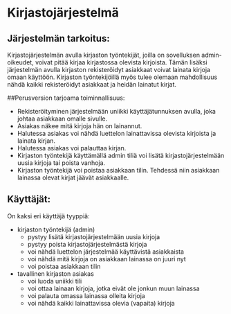 # Kirjastojärjestelmä

## Järjestelmän tarkoitus:

Kirjastojärjestelmän avulla kirjaston työntekijät, joilla on sovelluksen admin-oikeudet, voivat 
pitää kirjaa kirjastossa olevista kirjoista. Tämän lisäksi järjestelmän avulla kirjaston rekisteröidyt 
asiakkaat voivat lainata kirjoja omaan käyttöön. Kirjaston työntekijöillä myös tulee olemaan 
mahdollisuus nähdä kaikki rekisteröidyt asiakkaat ja heidän lainatut kirjat.

##Perusversion tarjoama toiminnallisuus:
* Rekisteröityminen järjestelmään uniikki käyttäjätunnuksen avulla, joka johtaa asiakkaan omalle sivulle.
* Asiakas näkee mitä kirjoja hän on lainannut.
* Halutessa asiakas voi nähdä luettelon lainattavissa olevista kirjoista ja lainata kirjan.
* Halutessa asiakas voi palauttaa kirjan.
* Kirjaston työntekijä käyttämällä admin tiliä voi lisätä kirjastojärjestelmään uusia kirjoja tai poista vanhoja.
* Kirjaston työntekijä voi poistaa asiakkaan tilin. Tehdessä niin asiakkaan lainassa olevat kirjat jäävät asiakkaalle.


## Käyttäjät:

On kaksi eri käyttäjä tyyppiä:
* kirjaston työntekijä (admin)
  * pystyy lisätä kirjastojärjestelmään uusia kirjoja
  * pystyy poista kirjastojärjestelmästä kirjoja
  * voi nähdä luettelon järjestelmää käyttävistä asiakkaista
  * voi nähdä mitä kirjoja on asiakkaan lainassa on juuri nyt
  * voi poistaa asiakkaan tilin 
* tavallinen kirjaston asiakas  
  * voi luoda uniikki tili  
  * voi ottaa lainaan kirjoja, jotka eivät ole jonkun muun lainassa  
  * voi palauta omassa lainassa olleita kirjoja  
  * voi nähdä kaikki lainattavissa olevia (vapaita) kirjoja 


